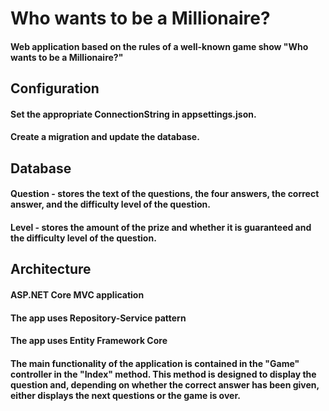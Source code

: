 # Who wants to be a Millionaire?
#### Web application based on the rules of a well-known game show "Who wants to be a Millionaire?"

## Configuration
#### Set the appropriate ConnectionString in appsettings.json.
#### Create a migration and update the database.

## Database
#### Question - stores the text of the questions, the four answers, the correct answer, and the difficulty level of the question.
#### Level - stores the amount of the prize and whether it is guaranteed and the difficulty level of the question.

## Architecture
#### ASP.NET Core MVC application
#### The app uses Repository-Service pattern
#### The app uses Entity Framework Core
#### The main functionality of the application is contained in the "Game" controller in the "Index" method. This method is designed to display the question and, depending on whether the correct answer has been given, either displays the next questions or the game is over.
